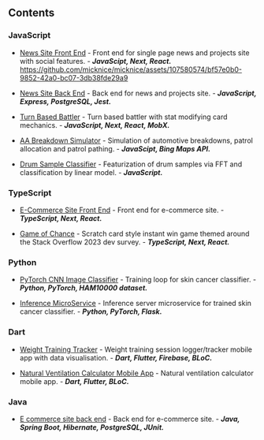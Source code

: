 ## Contents


### JavaScript

- [News Site Front End](https://github.com/micknice/the-tardigrade) - Front end for single page news and projects site with social features. - ___JavaScipt, Next, React.___
https://github.com/micknice/micknice/assets/107580574/bf57e0b0-9852-42a0-bc07-3db38fde29a9

- [News Site Back End](https://github.com/micknice/nc-news-back-end)  - Back end for news and projects site. - ___JavaScript, Express, PostgreSQL, Jest.___

- [Turn Based Battler](https://github.com/micknice/memeosphere) - Turn based battler with stat modifying card mechanics. - ___JavaScript, Next, React, MobX.___
  
- [AA Breakdown Simulator](https://github.com/micknice/AA_breakdown_simulator) - Simulation of automotive breakdowns, patrol allocation and patrol pathing. - ___JavaScipt, Bing Maps API.___

- [Drum Sample Classifier](https://github.com/micknice/drum-sample-classifier) - Featurization of drum samples via FFT and classification by linear model. - ___JavaScript.___

### TypeScript

- [E-Commerce Site Front End](https://github.com/micknice/e-commerce-fe) - Front end for e-commerce site. - ___TypeScript, Next, React.___
  
- [Game of Chance](https://github.com/micknice/scratch-overflow) - Scratch card style instant win game themed around the Stack Overflow 2023 dev survey. - ___TypeScript, Next, React.___

### Python

- [PyTorch CNN Image Classifier](#pytorch-cnn-image-classifier) - Training loop for skin cancer classifier. - ___Python, PyTorch, HAM10000 dataset.___

- [Inference MicroService](https://github.com/micknice/skin-classification-server) - Inference server microservice for trained skin cancer classifier. - ___Python, PyTorch, Flask.___

### Dart

- [Weight Training Tracker](https://github.com/micknice/any_percent_flutter_app) - Weight training session logger/tracker mobile app with data visualisation. - ___Dart, Flutter, Firebase, BLoC.___
  
- [Natural Ventilation Calculator Mobile App](https://github.com/micknice/natural-ventilation-calculator-app) - Natural ventilation calculator mobile app.  - ___Dart, Flutter, BLoC.___
  
  
### Java

- [E commerce site back end](https://github.com/micknice/e-commerce-be) - Back end for e-commerce site. - ___Java, Spring Boot, Hibernate, PostgreSQL, JUnit.___
  



















